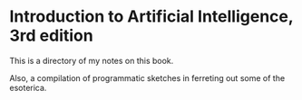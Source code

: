   # Introduction to Artificial Intelligence, 3rd edition
  
  This is a directory of my notes on this book.
  
  Also, a compilation of programmatic sketches in ferreting out some of the esoterica.
  
